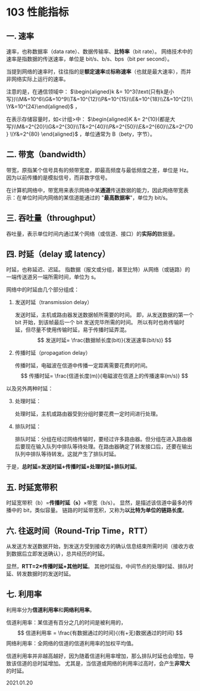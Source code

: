 # 103 性能指标

## 一. 速率

速率，也称数据率（data rate）、数据传输率、**比特率**（bit rate）。
网络技术中的速率是指数据的传送速率，单位是 bit/s、b/s、bps（bit per second）。

当提到网络的速率时，往往指的是**额定速率**或**标称速率**（也就是最大速率），而并非网络实际上运行的速率。

注意的是，在通信领域中： $\begin{aligned}k &= 10^3(\text{只有k是小写})\\M&=10^6\\G&=10^9\\T&=10^{12}\\P&=10^{15}\\E&=10^{18}\\Z&=10^{21}\\Y&=10^{24}\end{aligned}$ ，

在表示存储容量时，如<计组>中： $\begin{aligned}K &= 2^{10}(都是大写)\\M&=2^{20}\\G&=2^{30}\\T&=2^{40}\\P&=2^{50}\\E&=2^{60}\\Z&=2^{70} \\Y&=2^{80} \end{aligned}$ ，单位通常为 B（bety，字节）。

## 二. 带宽（bandwidth）

带宽，原指某个信号具有的频带宽度，即最高频度与最低频度之差，单位是 Hz。
因为以前传播的是模拟信号，而非数字信号。

在计算机网络中，带宽用来表示网络中某**通道**传送数据的能力，因此网络带宽表示：在单位时间内网络的某信道能通过的 "**最高数据率**"，单位为 bit/s。

## 三. 吞吐量（throughput）

吞吐量，表示单位时间内通过某个网络（或信道、接口）的**实际的**数据量。

## 四. 时延（delay 或 latency）

时延，也称延迟、迟延。
指数据（报文或分组，甚至比特）从网络（或链路）的一端传送道另一端所需时间，单位为 s。

网络中的时延由几个部分组成：

1. 发送时延（transmission delay）

   发送时延，主机或路由器发送数据帧所需要的时间。
   即，从发送数据的第一个 bit 开始，到该帧最后一个 bit 发送完毕所需的时间。
   所以有时也称传输时延，但尽量不使用传输时延，易于传播时延弄混。
   $$
   发送时延= \frac{数据帧长度(bit)}{发送速率(bit/s)}
   $$

2. 传播时延（propagation delay）

   传播时延，电磁波在信道中传播一定距离需要花费的时间。
   $$
   传播时延= \frac{信道长度(m)}{电磁波在信道上的传播速率(m/s)}
   $$

以及另外两种时延：

3. 处理时延：

   处理时延，主机或路由器受到分组时要花费一定时间进行处理。

4. 排队时延：

   排队时延：分组在经过网络传输时，要经过许多路由器。但分组在进入路由器后要现在输入队列中排队等待处理。在路由器确定了转发接口后，还要在输出队列中排队等待转发。这就产生了排队时延。

于是，**总时延=发送时延+传播时延+处理时延+排队时延**。

## 五. 时延宽带积

时延宽带积（b）=**传播时延（s）**×带宽（b/s）。
显然，是描述该信道中最多的传播中的 bit，类似容量。
链路的时延带宽积，又称为**以比特为单位的链路长度**。

## 六. 往返时间（Round-Trip Time，RTT）

从发送方发送数据开始，到发送方受到接收方的确认信息结束所需时间（接收方收到数据后立即发送确认），总共经历的时延。

显然，**RTT=2×传播时延+其他时延**。
其他时延指，中间节点的处理时延、排队时延、转发数据时的发送时延。

## 七. 利用率

利用率分为**信道利用率**和**网络利用率**。

信道利用率：某信道有百分之几的时间是被利用的，
$$
信道利用率 = \frac{有数据通过的时间}{(有+无)数据通过的时间}
$$
网络利用率：全网络的信道的信道利用率的加权平均值。

信道利用率并非越高越好，因为随着信道利用率增加，那么排队时延也会增加，导致该信道的总时延增加。
尤其是，当信道或网络的利用率过高时，会产生**非常大**的时延。

2021.01.20